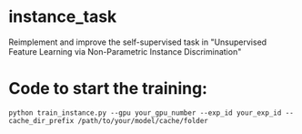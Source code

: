 # instance_task
Reimplement and improve the self-supervised task in "Unsupervised Feature Learning via Non-Parametric Instance Discrimination"

# Code to start the training:
```
python train_instance.py --gpu your_gpu_number --exp_id your_exp_id --cache_dir_prefix /path/to/your/model/cache/folder
```
